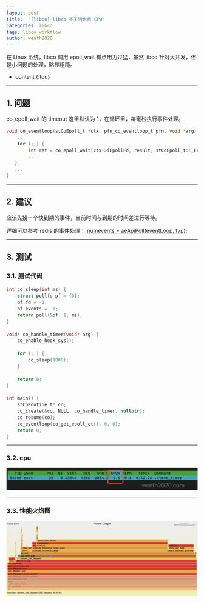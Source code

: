 ```yaml
---
layout: post
title:  "[libco] libco 不干活也费 CPU"
categories: libco
tags: libco workflow
author: wenfh2020
---
```


在 Linux 系统，libco 调用 epoll_wait 有点用力过猛，虽然 libco 针对大并发，但是小问题的处理，略显粗糙。



* content
{:toc}

---

## 1. 问题

co_epoll_wait 的 timeout 这里默认为 1，在循环里，每毫秒执行事件处理。

```c
void co_eventloop(stCoEpoll_t *ctx, pfn_co_eventloop_t pfn, void *arg) {
    ...
    for (;;) {
        int ret = co_epoll_wait(ctx->iEpollFd, result, stCoEpoll_t::_EPOLL_SIZE, 1);
        ...
   }
   ...
}
```

---

## 2. 建议

应该先捞一个快到期的事件，当前时间与到期的时间差进行等待。

详细可以参考 redis 的事件处理： [numevents = aeApiPoll(eventLoop, tvp);](https://github.com/redis/redis/blob/049cf8cdf4e9e0abecf137dc1e3362089439f414/src/ae.c#L395)

---

## 3. 测试

### 3.1. 测试代码

```c
int co_sleep(int ms) {
    struct pollfd pf = {0};
    pf.fd = -1;
    pf.events = -1;
    return poll(&pf, 1, ms);
}

void* co_handle_timer(void* arg) {
    co_enable_hook_sys();

    for (;;) {
        co_sleep(1000);
    }

    return 0;
}

int main() {
    stCoRoutine_t* co;
    co_create(&co, NULL, co_handle_timer, nullptr);
    co_resume(co);
    co_eventloop(co_get_epoll_ct(), 0, 0);
    return 0;
}
```

---

### 3.2. cpu

<div align=center><img src="/images/2021-02-24-09-56-39.png" data-action="zoom"/></div>

---

### 3.3. 性能火焰图

<div align=center><img src="/images/2021-02-24-09-52-08.png" data-action="zoom"/></div>